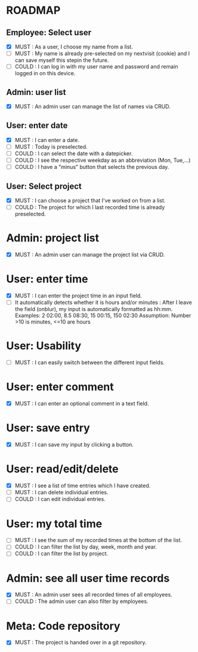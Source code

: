 ROADMAP
=======

## Employee: Select user
- [x] MUST : As a user, I choose my name from a list.
- [ ] MUST : My name is already pre-selected on my nextvisit (cookie) and I can save myself this stepin the future.
- [ ] COULD : I can log in with my user name and password and remain logged in on this device.

## Admin: user list
- [x] MUST : An admin user can manage the list of names via CRUD.

## User: enter date 
- [x] MUST : I can enter a date. 
- [ ] MUST : Today is preselected. 
- [ ] COULD : I can select the date with a datepicker.
- [ ] COULD : I see the respective weekday as an abbreviation (Mon, Tue,...)
- [ ] COULD : I have a "minus" button that selects the previous day.

## User: Select project
- [x] MUST : I can choose a project that I've worked on from a list.
- [ ] COULD : The project for which I last recorded time is already preselected.

# Admin: project list
 - [x] MUST : An admin user can manage the project list via CRUD.

# User: enter time
- [x] MUST : I can enter the project time in an input field.
- [ ] It automatically detects whether it is hours and/or minutes : 
After I leave the field (onblur), my input is automatically formatted as hh:mm.
Examples: 2 02:00, 8.5 08:30, 15 00:15, 150 02:30
Assumption: Number >10 is minutes, <=10 are hours

# User: Usability
- [ ] MUST : I can easily switch between the different input fields.

# User: enter comment
- [x] MUST : I can enter an optional comment in a text field.

# User: save entry
- [x] MUST : I can save my input by clicking a button.

# User: read/edit/delete
- [x] MUST : I see a list of time entries which I have created. 
- [ ] MUST : I can delete individual entries.
- [ ] COULD : I can edit individual entries.

# User: my total time
- [ ] MUST : I see the sum of my recorded times at the bottom of the list.
- [ ] COULD : I can filter the list by day, week, month and year.
- [ ] COULD : I can filter the list by project.

# Admin: see all user time records 
- [x] MUST : An admin user sees all recorded times of all employees.
- [ ] COULD : The admin user can also filter by employees.

# Meta: Code repository 
- [x] MUST : The project is handed over in a git repository.